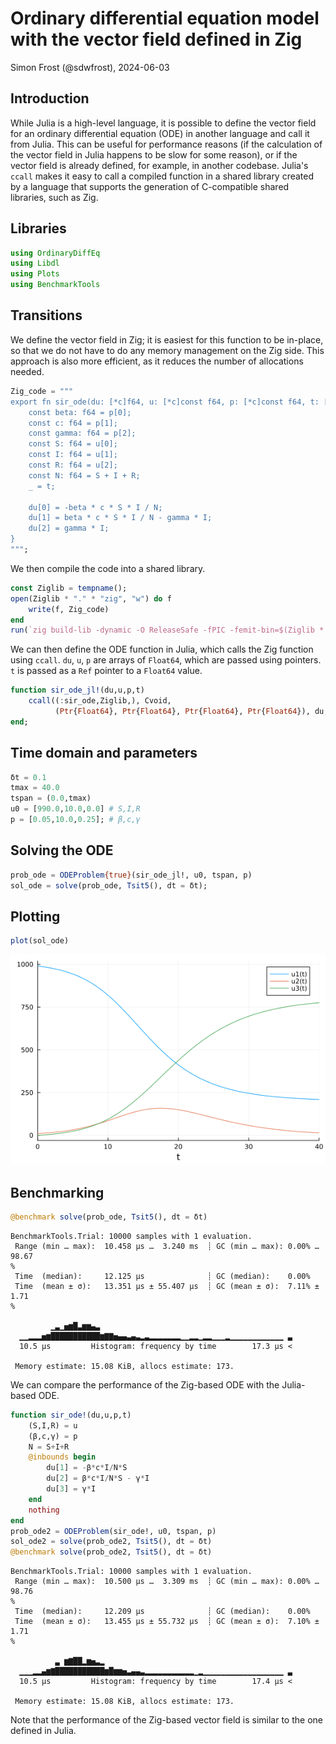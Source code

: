 # Ordinary differential equation model with the vector field defined in Zig
Simon Frost (@sdwfrost), 2024-06-03

## Introduction

While Julia is a high-level language, it is possible to define the vector field for an ordinary differential equation (ODE) in another language and call it from Julia. This can be useful for performance reasons (if the calculation of the vector field in Julia happens to be slow for some reason), or if the vector field is already defined, for example, in another codebase. Julia's `ccall` makes it easy to call a compiled function in a shared library created by a language that supports the generation of C-compatible shared libraries, such as Zig.

## Libraries

```julia
using OrdinaryDiffEq
using Libdl
using Plots
using BenchmarkTools
```




## Transitions

We define the vector field in Zig; it is easiest for this function to be in-place, so that we do not have to do any memory management on the Zig side. This approach is also more efficient, as it reduces the number of allocations needed.

```julia
Zig_code = """
export fn sir_ode(du: [*c]f64, u: [*c]const f64, p: [*c]const f64, t: [*c]const f64) void {
    const beta: f64 = p[0];
    const c: f64 = p[1];
    const gamma: f64 = p[2];
    const S: f64 = u[0];
    const I: f64 = u[1];
    const R: f64 = u[2];
    const N: f64 = S + I + R;
    _ = t;

    du[0] = -beta * c * S * I / N;
    du[1] = beta * c * S * I / N - gamma * I;
    du[2] = gamma * I;
}
""";
```




We then compile the code into a shared library.

```julia
const Ziglib = tempname();
open(Ziglib * "." * "zig", "w") do f
    write(f, Zig_code)
end
run(`zig build-lib -dynamic -O ReleaseSafe -fPIC -femit-bin=$(Ziglib * "." * Libdl.dlext) $(Ziglib * "." * "zig")`);
```




We can then define the ODE function in Julia, which calls the Zig function using `ccall`. `du`, `u`, `p` are arrays of `Float64`, which are passed using pointers. `t` is passed as a `Ref` pointer to a `Float64` value.

```julia
function sir_ode_jl!(du,u,p,t)
    ccall((:sir_ode,Ziglib,), Cvoid,
          (Ptr{Float64}, Ptr{Float64}, Ptr{Float64}, Ptr{Float64}), du, u, p, Ref(t))
end;
```




## Time domain and parameters

```julia
δt = 0.1
tmax = 40.0
tspan = (0.0,tmax)
u0 = [990.0,10.0,0.0] # S,I,R
p = [0.05,10.0,0.25]; # β,c,γ
```




## Solving the ODE

```julia
prob_ode = ODEProblem{true}(sir_ode_jl!, u0, tspan, p)
sol_ode = solve(prob_ode, Tsit5(), dt = δt);
```




## Plotting

```julia
plot(sol_ode)
```

![](figures/ode_ccall_zig_7_1.png)



## Benchmarking

```julia
@benchmark solve(prob_ode, Tsit5(), dt = δt)
```

```
BenchmarkTools.Trial: 10000 samples with 1 evaluation.
 Range (min … max):  10.458 μs …  3.240 ms  ┊ GC (min … max): 0.00% … 98.67
%
 Time  (median):     12.125 μs              ┊ GC (median):    0.00%
 Time  (mean ± σ):   13.351 μs ± 55.407 μs  ┊ GC (mean ± σ):  7.11% ±  1.71
%

         ▁▃▁▅▆█▃▆▆▄▃                                           
  ▁▁▂▂▂▅▆███████████▆▇▇▅▄▄▃▄▃▂▃▂▂▂▂▂▂▂▁▁▂▂▁▂▂▁▁▁▂▁▁▁▁▁▁▁▁▁▁▁▁ ▃
  10.5 μs         Histogram: frequency by time        17.3 μs <

 Memory estimate: 15.08 KiB, allocs estimate: 173.
```





We can compare the performance of the Zig-based ODE with the Julia-based ODE.

```julia
function sir_ode!(du,u,p,t)
    (S,I,R) = u
    (β,c,γ) = p
    N = S+I+R
    @inbounds begin
        du[1] = -β*c*I/N*S
        du[2] = β*c*I/N*S - γ*I
        du[3] = γ*I
    end
    nothing
end
prob_ode2 = ODEProblem(sir_ode!, u0, tspan, p)
sol_ode2 = solve(prob_ode2, Tsit5(), dt = δt)
@benchmark solve(prob_ode2, Tsit5(), dt = δt)
```

```
BenchmarkTools.Trial: 10000 samples with 1 evaluation.
 Range (min … max):  10.500 μs …  3.309 ms  ┊ GC (min … max): 0.00% … 98.76
%
 Time  (median):     12.209 μs              ┊ GC (median):    0.00%
 Time  (mean ± σ):   13.455 μs ± 55.732 μs  ┊ GC (mean ± σ):  7.10% ±  1.71
%

          ▃ ▆▇██▂▆▅▃▂                                          
  ▁▁▁▂▂▄▆▇███████████▆█▆▆▅▃▄▄▃▂▂▂▂▂▂▂▂▂▂▂▁▂▁▁▁▁▁▁▁▁▁▁▁▁▁▁▁▁▁▁ ▃
  10.5 μs         Histogram: frequency by time        17.4 μs <

 Memory estimate: 15.08 KiB, allocs estimate: 173.
```





Note that the performance of the Zig-based vector field is similar to the one defined in Julia.